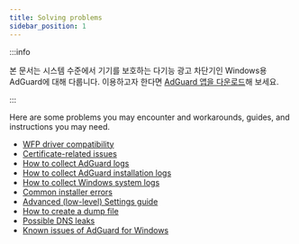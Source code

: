 ```yaml
---
title: Solving problems
sidebar_position: 1
---
```


:::info

본 문서는 시스템 수준에서 기기를 보호하는 다기능 광고 차단기인 Windows용 AdGuard에 대해 다룹니다. 이용하고자 한다면 [AdGuard 앱을 다운로드](https://agrd.io/download-kb-adblock)해 보세요.

:::

Here are some problems you may encounter and workarounds, guides, and instructions you may need.

- [WFP driver compatibility](/adguard-for-windows/solving-problems/wfp-driver/)
- [Certificate-related issues](/adguard-for-windows/solving-problems/connection-not-trusted/)
- [How to collect AdGuard logs](/adguard-for-windows/solving-problems/adguard-logs/)
- [How to collect AdGuard installation logs](/adguard-for-windows/solving-problems/installation-logs/)
- [How to collect Windows system logs](/adguard-for-windows/solving-problems/system-logs/)
- [Common installer errors](/adguard-for-windows/solving-problems/common-installer-errors/)
- [Advanced (low-level) Settings guide](/adguard-for-windows/solving-problems/low-level-settings/)
- [How to create a dump file](/adguard-for-windows/solving-problems/dump-file/)
- [Possible DNS leaks](/adguard-for-windows/solving-problems/dns-leaks/)
- [Known issues of AdGuard for Windows](/adguard-for-windows/solving-problems/known-issues/)
